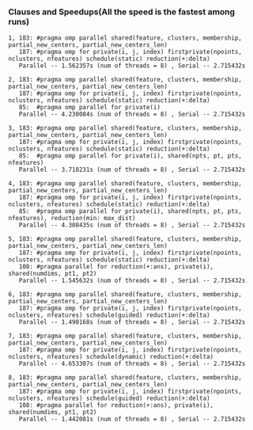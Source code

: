 ### Clauses and Speedups(All the speed is the fastest among runs)
    1, 183: #pragma omp parallel shared(feature, clusters, membership, partial_new_centers, partial_new_centers_len)
       187: #pragma omp for private(i, j, index) firstprivate(npoints, nclusters, nfeatures) schedule(static) reduction(+:delta)
       Parallel -- 1.562357s (num of threads = 8) , Serial -- 2.715432s

    2, 183: #pragma omp parallel shared(feature, clusters, membership, partial_new_centers, partial_new_centers_len)
       187: #pragma omp for private(i, j, index) firstprivate(npoints, nclusters, nfeatures) schedule(static) reduction(+:delta)
       85:  #pragma omp parallel for private(i)
       Parallel -- 4.230084s (num of threads = 8) , Serial -- 2.715432s 

    3, 183: #pragma omp parallel shared(feature, clusters, membership, partial_new_centers, partial_new_centers_len)
       187: #pragma omp for private(i, j, index) firstprivate(npoints, nclusters, nfeatures) schedule(static) reduction(+:delta)
       85:  #pragma omp parallel for private(i), shared(npts, pt, pts, nfeatures)
       Parallel -- 3.718231s (num of threads = 8) , Serial -- 2.715432s 
       
    4, 183: #pragma omp parallel shared(feature, clusters, membership, partial_new_centers, partial_new_centers_len)
       187: #pragma omp for private(i, j, index) firstprivate(npoints, nclusters, nfeatures) schedule(static) reduction(+:delta)
       85:  #pragma omp parallel for private(i), shared(npts, pt, pts, nfeatures), reduction(min: max_dist)
       Parallel -- 4.308435s (num of threads = 8) , Serial -- 2.715432s 

    5, 183: #pragma omp parallel shared(feature, clusters, membership, partial_new_centers, partial_new_centers_len)
       187: #pragma omp for private(i, j, index) firstprivate(npoints, nclusters, nfeatures) schedule(static) reduction(+:delta)
       108: #pragma parallel for reduction(+:ans), private(i), shared(numdims, pt1, pt2)
       Parallel -- 1.545632s (num of threads = 8) , Serial -- 2.715432s 
       
    6, 183: #pragma omp parallel shared(feature, clusters, membership, partial_new_centers, partial_new_centers_len)
       187: #pragma omp for private(i, j, index) firstprivate(npoints, nclusters, nfeatures) schedule(guided) reduction(+:delta)
       Parallel -- 1.490168s (num of threads = 8) , Serial -- 2.715432s 
       
    7, 183: #pragma omp parallel shared(feature, clusters, membership, partial_new_centers, partial_new_centers_len)
       187: #pragma omp for private(i, j, index) firstprivate(npoints, nclusters, nfeatures) schedule(dynamic) reduction(+:delta)
       Parallel -- 4.653307s (num of threads = 8) , Serial -- 2.715432s 
       
    8, 183: #pragma omp parallel shared(feature, clusters, membership, partial_new_centers, partial_new_centers_len)
       187: #pragma omp for private(i, j, index) firstprivate(npoints, nclusters, nfeatures) schedule(guided) reduction(+:delta)
       108: #pragma parallel for reduction(+:ans), private(i), shared(numdims, pt1, pt2)
       Parallel -- 1.442081s (num of threads = 8) , Serial -- 2.715432s
